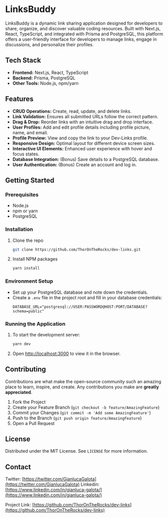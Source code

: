 # LinksBuddy

LinksBuddy is a dynamic link sharing application designed for developers to share, organize, and discover valuable coding resources. Built with Next.js, React, TypeScript, and integrated with Prisma and PostgreSQL, this platform offers a user-friendly interface for developers to manage links, engage in discussions, and personalize their profiles.

## Tech Stack

- **Frontend:** Next.js, React, TypeScript
- **Backend:** Prisma, PostgreSQL
- **Other Tools:** Node.js, npm/yarn

## Features

- **CRUD Operations:** Create, read, update, and delete links.
- **Link Validation:** Ensures all submitted URLs follow the correct pattern.
- **Drag & Drop:** Reorder links with an intuitive drag and drop interface.
- **User Profiles:** Add and edit profile details including profile picture, name, and email.
- **Profile Preview:** View and copy the link to your Dev-Links profile.
- **Responsive Design:** Optimal layout for different device screen sizes.
- **Interactive UI Elements:** Enhanced user experience with hover and focus states.
- **Database Integration:** (Bonus) Save details to a PostgreSQL database.
- **User Authentication:** (Bonus) Create an account and log in.

## Getting Started

### Prerequisites

- Node.js
- npm or yarn
- PostgreSQL

### Installation

1. Clone the repo
   ```sh
   git clone https://github.com/ThorOnTheRocks/dev-links.git
   ```
2. Install NPM packages
   ```sh
   yarn install
   ```

### Environment Setup

- Set up your PostgreSQL database and note down the credentials.
- Create a `.env` file in the project root and fill in your database credentials:
  ```env
  DATABASE_URL="postgresql://USER:PASSWORD@HOST:PORT/DATABASE?schema=public"
  ```

### Running the Application

1. To start the development server:
   ```sh
   yarn dev
   ```
2. Open [http://localhost:3000](http://localhost:3000) to view it in the browser.

## Contributing

Contributions are what make the open-source community such an amazing place to learn, inspire, and create. Any contributions you make are **greatly appreciated**.

1. Fork the Project
2. Create your Feature Branch (`git checkout -b feature/AmazingFeature`)
3. Commit your Changes (`git commit -m 'Add some AmazingFeature'`)
4. Push to the Branch (`git push origin feature/AmazingFeature`)
5. Open a Pull Request

## License

Distributed under the MIT License. See `LICENSE` for more information.

## Contact

Twitter: [https://twitter.com/GianlucaGalota](https://twitter.com/GianlucaGalota)
Linkedin: [https://www.linkedin.com/in/gianluca-galota/](https://www.linkedin.com/in/gianluca-galota/)

Project Link: [https://github.com/ThorOnTheRocks/dev-links](https://github.com/ThorOnTheRocks/dev-links)
